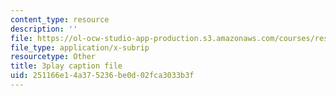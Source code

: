 ```yaml
---
content_type: resource
description: ''
file: https://ol-ocw-studio-app-production.s3.amazonaws.com/courses/res-6-012-introduction-to-probability-spring-2018/251166e14a375236be0d02fca3033b3f_7_livg-uaVs.vtt
file_type: application/x-subrip
resourcetype: Other
title: 3play caption file
uid: 251166e1-4a37-5236-be0d-02fca3033b3f
---
```

